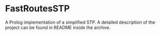 # FastRoutesSTP
A Prolog implementation of a simplified STP. A detailed description of the project can
be found in README inside the archive.
